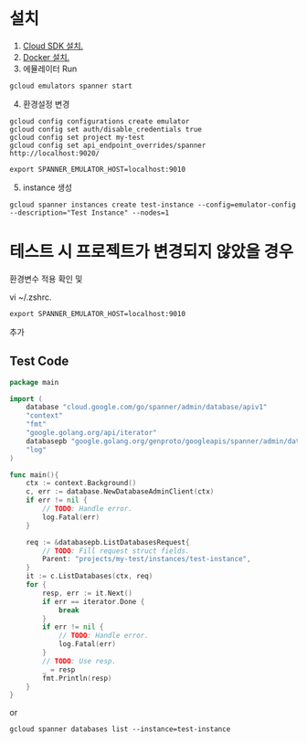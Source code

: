 # 설치

1. [Cloud SDK 설치.](https://cloud.google.com/sdk/install)
2. [Docker 설치.](https://docs.docker.com/docker-for-mac/install/)
3. 에뮬레이터 Run
```
gcloud emulators spanner start
```
4. 환경설정 변경
```
gcloud config configurations create emulator
gcloud config set auth/disable_credentials true
gcloud config set project my-test
gcloud config set api_endpoint_overrides/spanner http://localhost:9020/

export SPANNER_EMULATOR_HOST=localhost:9010
```

5. instance 생성

```
gcloud spanner instances create test-instance --config=emulator-config --description="Test Instance" --nodes=1
```

# 테스트 시 프로젝트가 변경되지 않았을 경우
환경변수 적용 확인 및 

vi ~/.zshrc. 
```
export SPANNER_EMULATOR_HOST=localhost:9010
```
추가



## Test Code

```go
package main

import (
	database "cloud.google.com/go/spanner/admin/database/apiv1"
	"context"
	"fmt"
	"google.golang.org/api/iterator"
	databasepb "google.golang.org/genproto/googleapis/spanner/admin/database/v1"
	"log"
)

func main(){
	ctx := context.Background()
	c, err := database.NewDatabaseAdminClient(ctx)
	if err != nil {
		// TODO: Handle error.
		log.Fatal(err)
	}

	req := &databasepb.ListDatabasesRequest{
		// TODO: Fill request struct fields.
		Parent: "projects/my-test/instances/test-instance",
	}
	it := c.ListDatabases(ctx, req)
	for {
		resp, err := it.Next()
		if err == iterator.Done {
			break
		}
		if err != nil {
			// TODO: Handle error.
			log.Fatal(err)
		}
		// TODO: Use resp.
		_ = resp
		fmt.Println(resp)
	}
}
```

or

```
gcloud spanner databases list --instance=test-instance
```



